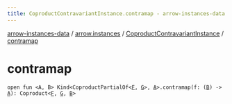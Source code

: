 ```yaml
---
title: CoproductContravariantInstance.contramap - arrow-instances-data
---
```


[arrow-instances-data](../../index.html) / [arrow.instances](../index.html) / [CoproductContravariantInstance](index.html) / [contramap](./contramap.html)

# contramap

`open fun <A, B> Kind<CoproductPartialOf<`[`F`](index.html#F)`, `[`G`](index.html#G)`>, `[`A`](contramap.html#A)`>.contramap(f: (`[`B`](contramap.html#B)`) -> `[`A`](contramap.html#A)`): Coproduct<`[`F`](index.html#F)`, `[`G`](index.html#G)`, `[`B`](contramap.html#B)`>`